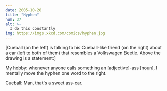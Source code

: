 ```yaml
---
date: 2005-10-28
title: "Hyphen"
num: 37
alt: >-
  I do this constantly
img: https://imgs.xkcd.com/comics/hyphen.jpg
---
```

[Cueball (on the left) is talking to his Cueball-like friend (on the right) about a car (left to both of them) that resembles a Volkswagen Beetle. Above the drawing is a statement:]

My hobby: whenever anyone calls something an [adjective]-ass [noun], I mentally move the hyphen one word to the right.

Cueball: Man, that's a sweet ass-car.